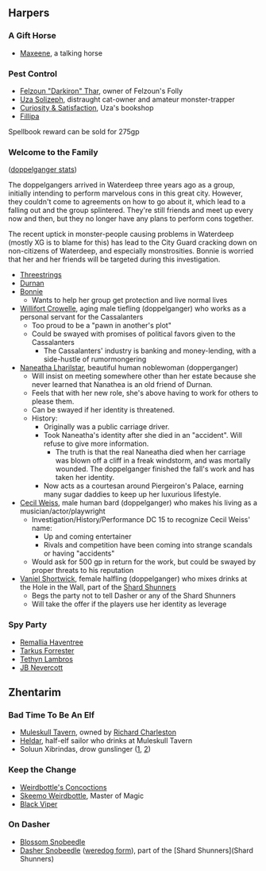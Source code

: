 ## Harpers

### A Gift Horse

* [Maxeene](^https://66.media.tumblr.com/0e11570e6874520822c64be125831aa9/tumblr_plte6v5kox1y5be00o1_1280.jpg), a talking horse

### Pest Control

* [Felzoun "Darkiron" Thar](^https://images-wixmp-ed30a86b8c4ca887773594c2.wixmp.com/f/6ce963b0-782a-42cc-bdf7-6a4b495f86ce/d42dmqh-f9092362-fdd9-4d1c-a845-7973fbb0164b.jpg/v1/fill/w_900,h_1200,q_75,strp/galmir_the_dwarf_by_oxiso_d42dmqh-fullview.jpg?token=eyJ0eXAiOiJKV1QiLCJhbGciOiJIUzI1NiJ9.eyJzdWIiOiJ1cm46YXBwOiIsImlzcyI6InVybjphcHA6Iiwib2JqIjpbW3siaGVpZ2h0IjoiPD0xMjAwIiwicGF0aCI6IlwvZlwvNmNlOTYzYjAtNzgyYS00MmNjLWJkZjctNmE0YjQ5NWY4NmNlXC9kNDJkbXFoLWY5MDkyMzYyLWZkZDktNGQxYy1hODQ1LTc5NzNmYmIwMTY0Yi5qcGciLCJ3aWR0aCI6Ijw9OTAwIn1dXSwiYXVkIjpbInVybjpzZXJ2aWNlOmltYWdlLm9wZXJhdGlvbnMiXX0.WOUOyyZP5RBGXAS_du82TriG7elEHtkcU-8qxDP-jZw), owner of Felzoun's Folly
* [Uza Solizeph](^https://db4sgowjqfwig.cloudfront.net/images/5248598/Uza_Solizeph.jpg), distraught cat-owner and amateur monster-trapper
* [Curiosity & Satisfaction](^https://www.parisperfect.com/blog/wp-content/uploads/2017/11/Shakespeare-and-Company-Kiren.jpg), Uza's bookshop
* [Fillipa](^https://cf.ltkcdn.net/cats/images/orig/259025-1600x1030-gorgeous-grey-cat-breeds.jpg)

Spellbook reward can be sold for 275gp

### Welcome to the Family

([doppelganger stats](/dnd/monster/doppelganger))

The doppelgangers arrived in Waterdeep three years ago as a group, initially intending to perform marvelous cons in this great city. However, they couldn't come to agreements on how to go about it, which lead to a falling out and the group splintered. They're still friends and meet up every now and then, but they no longer have any plans to perform cons together.

The recent uptick in monster-people causing problems in Waterdeep (mostly XG is to blame for this) has lead to the City Guard cracking down on non-citizens of Waterdeep, and especially monstrosities. Bonnie is worried that her and her friends will be targeted during this investigation.

* [Threestrings](^threestrings.jpg)
* [Durnan](^durnan.jpg)
* [Bonnie](^bonnie.jpg)
  * Wants to help her group get protection and live normal lives
* [Willifort Crowelle](^willifort_crowelle.jpg), aging male tiefling (doppelganger) who works as a personal servant for the Cassalanters
  * Too proud to be a "pawn in another's plot"
  * Could be swayed with promises of political favors given to the Cassalanters
    * The Cassalanters' industry is banking and money-lending, with a side-hustle of rumormongering
* [Naneatha Lharilstar](^naneatha_lharilstar.jpg), beautiful human noblewoman (dopperganger)  
  * Will insist on meeting somewhere other than her estate because she never learned that Nanathea is an old friend of Durnan.
  * Feels that with her new role, she's above having to work for others to please them.
  * Can be swayed if her identity is threatened.
  * History:
      * Originally was a public carriage driver.
      * Took Naneatha's identity after she died in an "accident". Will refuse to give more information.
        * The truth is that the real Naneatha died when her carriage was blown off a cliff in a freak windstorm, and was mortally wounded. The doppelganger finished the fall's work and has taken her identity.
      * Now acts as a courtesan around Piergeiron's Palace, earning many sugar daddies to keep up her luxurious lifestyle. 
* [Cecil Weiss](^cecil_weiss.png), male human bard (doppelganger) who makes his living as a musician/actor/playwright
  * Investigation/History/Performance DC 15 to recognize Cecil Weiss' name:
    * Up and coming entertainer
    * Rivals and competition have been coming into strange scandals or having "accidents" 
  * Would ask for 500 gp in return for the work, but could be swayed by proper threats to his reputation
* [Vaniel Shortwick](^vaniel_shortwick.png), female halfling (doppelganger) who mixes drinks at the Hole in the Wall, part of the [Shard Shunners](shard-shunners)
  * Begs the party not to tell Dasher or any of the Shard Shunners
  * Will take the offer if the players use her identity as leverage

### Spy Party

* [Remallia Haventree](^remalia.jpeg)
* [Tarkus Forrester](^tarkus_forrester.jpg)
* [Tethyn Lambros](^tethyn_lambros.jpg)
* [JB Nevercott](^jb_nevercott.jpg)

## Zhentarim

### Bad Time To Be An Elf

* [Muleskull Tavern](^https://db4sgowjqfwig.cloudfront.net/campaigns/212984/assets/947873/tavern.jpg?1551016890), owned by [Richard Charleston](^https://i.pinimg.com/236x/96/34/02/96340289f99fdbc0e95eda781796d3d6--fantasy-pirate-male-male-pirate.jpg)
* [Heldar](^https://i.pinimg.com/originals/9c/c0/47/9cc047c12cacae391737a80f5a77cf85.png), half-elf sailor who drinks at Muleskull Tavern
* Soluun Xibrindas, drow gunslinger ([1](^https://66.media.tumblr.com/d44d413b6dcd87a52eda9d146465cb8a/tumblr_ozqvk1Tgjf1rma5aio1_1280.png), [2](^https://66.media.tumblr.com/9156a8b7ee160f6f390f961b51ae9675/tumblr_pkq6ymt4NB1wl8znio1_1280.png))

### Keep the Change

* [Weirdbottle's Concoctions](^https://i.pinimg.com/originals/cd/db/e5/cddbe5d20bca423d8bde42d93214b847.jpg)
* [Skeemo Weirdbottle](^https://i.pinimg.com/originals/09/70/f5/0970f5d05aa6de40220d1365df4bb522.jpg), Master of Magic
* [Black Viper](^https://vignette.wikia.nocookie.net/forgottenrealms/images/4/48/TheBlackViper-5e.jpg/revision/latest?cb=20181006212012)

### On Dasher

* [Blossom Snobeedle](^blossom_snobeedle.jpg)
* [Dasher Snobeedle](^dasher_snobeedle.jpg) ([weredog form](^dasher_snobeedle_weredog.png)), part of the [Shard Shunners](Shard Shunners)

<script type="module">
    import {init_links} from "/js/dragon_heist/gm_notes.js";
    init_links();
</script>
